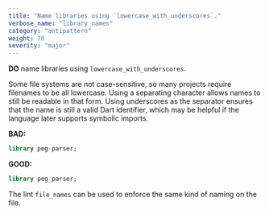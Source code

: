 ```yaml
---
title: "Name libraries using `lowercase_with_underscores`."
verbose_name: "library_names"
category: "antipattern"
weight: 70
severity: "major"
---
```

**DO** name libraries using `lowercase_with_underscores`.

Some file systems are not case-sensitive, so many projects require filenames to
be all lowercase. Using a separating character allows names to still be readable
in that form. Using underscores as the separator ensures that the name is still
a valid Dart identifier, which may be helpful if the language later supports
symbolic imports.

**BAD:**
```dart
library peg-parser;
```

**GOOD:**
```dart
library peg_parser;
```

The lint `file_names` can be used to enforce the same kind of naming on the
file.
